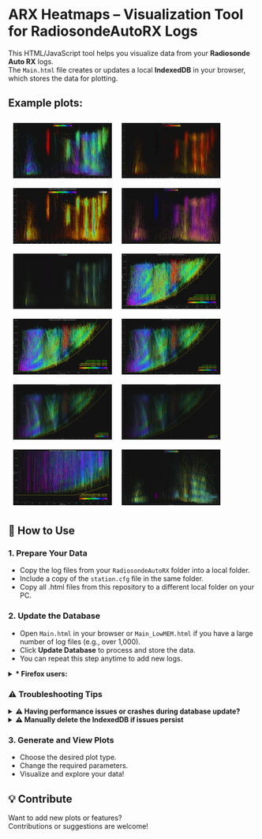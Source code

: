 # ARX Heatmaps – Visualization Tool for RadiosondeAutoRX Logs

This HTML/JavaScript tool helps you visualize data from your **Radiosonde Auto RX** logs.  
The `Main.html` file creates or updates a local **IndexedDB** in your browser, which stores the data for plotting.

## Example plots:
<div style="display: flex; flex-wrap: wrap;">
    <img src="/Example_plots/SNR-ALT_AZ (1).png" alt="SNR-ALT_AZ 1" width="200" style="margin: 10px;">
    <img src="/Example_plots/SNR-ALT_AZ (2).png" alt="SNR-ALT_AZ 2" width="200" style="margin: 10px;">
    <img src="/Example_plots/snr-az-alt-plot-2025-05-14.png" alt="NEW AZ ALT Counts" width="200" style="margin: 10px;">
    <img src="/Example_plots/SNR-ALT_AZ (3).png" alt="SNR-ALT_AZ 3" width="200" style="margin: 10px;">
    <img src="/Example_plots/SNR-ALT_AZ (5).png" alt="SNR-ALT_AZ 5" width="200" style="margin: 10px;">
    <img src="/Example_plots/SNR-ALT_DIST (1).png" alt="SNR-ALT_DIST 1" width="200" style="margin: 10px;">
    <img src="/Example_plots/SNR-ALT_DIST (2).png" alt="SNR-ALT_DIST 2" width="200" style="margin: 10px;">
    <img src="/Example_plots/SNR-ALT_DIST (3).png" alt="SNR-ALT_DIST 3" width="200" style="margin: 10px;">
    <img src="/Example_plots/SNR-ALT_DIST (4).png" alt="SNR-ALT_DIST 4" width="200" style="margin: 10px;">
    <img src="/Example_plots/SNR-ALT_DIST (5).png" alt="SNR-ALT_DIST 5" width="200" style="margin: 10px;">
    <img src="/Example_plots/SNR-ALT_DIST (6).png" alt="SNR-ALT_DIST 6" width="200" style="margin: 10px;">
    <img src="/Example_plots/SNR-EL_AZ.png" alt="SNR-EL_AZ" width="200" style="margin: 10px;">
</div>

## 📌 How to Use

### 1. Prepare Your Data

- Copy the log files from your `RadiosondeAutoRX` folder into a local folder.
- Include a copy of the `station.cfg` file in the same folder.
- Copy all .html files from this repository to a different local folder on your PC.

### 2. Update the Database

- Open `Main.html` in your browser or `Main_LowMEM.html` if you have a large number of log files (e.g., over 1,000).
- Click **Update Database** to process and store the data.
- You can repeat this step anytime to add new logs.

<details>
<summary><strong>* Firefox users:</strong></summary>
<small>

You will need to host the .html files on a local server. To run a simple server:

```
cd /path/to/yourDirectory/with_html_files/
python3 -m http.server 8000
```
Open .html files from:
http://localhost:8000

** Windows and Firefox - you will need Python to be installed.
</small>
</details>

### ⚠️ Troubleshooting Tips

<details>
<summary><strong>⚠️ Having performance issues or crashes during database update?</strong></summary>
<small>

If you experience browser crashes during database updates, try the following:

- Use the Low Memory version: `Main_LowMEM.html` (uses `openCursor()` instead of `getAll()`).
- Or process logs in smaller batches:
  - Copy a portion of the logs, less than 1000 files.
  - Open `main.html` and update the database.
  - When DB is updated remove these log files.
  - Add the next batch and repeat the process until all logs are imported.

</small>
</details>

<details>
<summary><strong>⚠️ Manually delete the IndexedDB if issues persist</strong></summary>
<small>

Sometimes the browser’s local database can get stuck or corrupted. Here's how to clear it:

#### Chrome / Chromium / Edge
- Open Developer Tools (F12 or Ctrl+Shift+I)  
- Go to the **Application** tab  
- In the left sidebar under **Storage**, expand **IndexedDB**  
- Right-click on `RadiosondeDB` and choose **Delete database**

#### Firefox
- Open Developer Tools (F12)  
- Go to the **Storage** tab  
- Expand **IndexedDB** in the sidebar  
- Right-click on `RadiosondeDB` and choose **Delete All**

#### Safari (macOS)
- Enable the **Develop** menu in Safari preferences (Advanced > Show Develop menu)  
- Open Web Inspector (Cmd+Opt+I)  
- Go to the **Storage** tab  
- Expand **IndexedDB**, right-click the database and choose **Delete**

</small>
</details>

### 3. Generate and View Plots

- Choose the desired plot type.
- Change the required parameters.
- Visualize and explore your data!

## 💡 Contribute

Want to add new plots or features?  
Contributions or suggestions are welcome!

